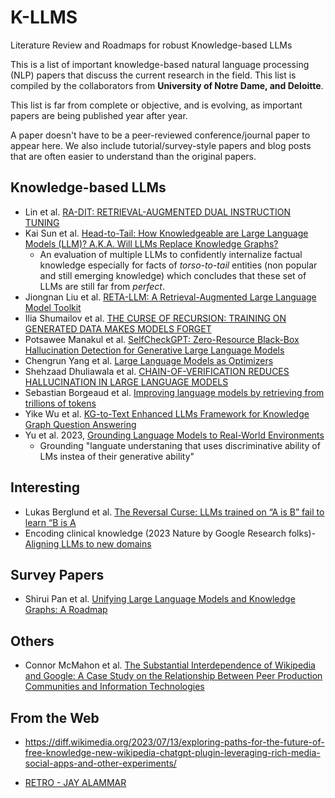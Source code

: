 # K-LLMS
Literature Review and Roadmaps for robust  Knowledge-based LLMs

This is a list of important knowledge-based natural language processing (NLP) papers that discuss the current research in the field. This list is compiled by the collaborators from **University of Notre Dame, and Deloitte**. 

This list is far from complete or objective, and is evolving, as important papers are being published year after year.

A paper doesn't have to be a peer-reviewed conference/journal paper to appear here. We also include tutorial/survey-style papers and blog posts that are often easier to understand than the original papers.

## Knowledge-based LLMs
* Lin et al. [RA-DIT: RETRIEVAL-AUGMENTED DUAL INSTRUCTION TUNING](https://arxiv.org/pdf/2310.01352.pdf)
* Kai Sun et al. [Head-to-Tail: How Knowledgeable are Large Language Models (LLM)? A.K.A. Will LLMs Replace Knowledge Graphs?]( https://arxiv.org/pdf/2308.10168.pdf)
  - An evaluation of multiple LLMs to confidently internalize factual knowledge especially for facts of _torso-to-tail_ entities (non popular and still emerging knowledge) which concludes that these set of LLMs are still far from _perfect_. 
* Jiongnan Liu et al. [RETA-LLM: A Retrieval-Augmented Large Language Model Toolkit](https://arxiv.org/abs/2306.05212)
* Ilia Shumailov et al. [THE CURSE OF RECURSION: TRAINING ON GENERATED DATA MAKES MODELS FORGET](https://arxiv.org/pdf/2305.17493.pdf)
* Potsawee Manakul et al. [SelfCheckGPT: Zero-Resource Black-Box Hallucination Detection for Generative Large Language Models](https://arxiv.org/abs/2303.08896)
* Chengrun Yang et al.  [Large Language Models as Optimizers](https://arxiv.org/abs/2309.03409)
* Shehzaad Dhuliawala et al. [CHAIN-OF-VERIFICATION REDUCES HALLUCINATION IN LARGE LANGUAGE MODELS](https://arxiv.org/pdf/2309.11495.pdf)
* Sebastian Borgeaud et al. [Improving language models by retrieving from trillions of tokens](https://arxiv.org/pdf/2112.04426.pdf)
* Yike Wu et al. [KG-to-Text Enhanced LLMs Framework for Knowledge Graph Question Answering](https://arxiv.org/abs/2309.11206)
* Yu et al. 2023, [Grounding Language Models to Real-World Environments](https://aclanthology.org/2023.acl-long.270.pdf)
  - Grounding "languate understaning that uses discriminative ability of LMs instea of their generative ability"
    
## Interesting

* Lukas Berglund et al. [The Reversal Curse: LLMs trained on “A is B” fail to learn “B is A](https://arxiv.org/pdf/2309.12288.pdf)
* Encoding clinical knowledge (2023 Nature by Google Research folks)- [Aligning LLMs to new domains](https://www.nature.com/articles/s41586-023-06291-2)
  

## Survey Papers

* Shirui Pan et al. [Unifying Large Language Models and Knowledge Graphs: A Roadmap](https://arxiv.org/abs/2306.08302)

## Others

* Connor McMahon et al. [The Substantial Interdependence of Wikipedia and Google:  A Case Study on the Relationship Between Peer Production  Communities and Information Technologies](https://ojs.aaai.org/index.php/ICWSM/article/view/14883/14733)

## From the Web

* https://diff.wikimedia.org/2023/07/13/exploring-paths-for-the-future-of-free-knowledge-new-wikipedia-chatgpt-plugin-leveraging-rich-media-social-apps-and-other-experiments/

* [RETRO - JAY ALAMMAR](http://jalammar.github.io/illustrated-retrieval-transformer/)


